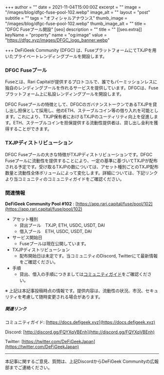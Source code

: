 +++
author = ""
date = 2021-11-04T15:00:00Z
excerpt = ""
image = "/images/blog/dfgc-fuse-pool-102.webp"
image_alt = ""
layout = "post"
subtitle = ""
tags = "オフィシャルアナウンス"
thumb_image = "/images/blog/dfgc-fuse-pool-102.webp"
thumb_image_alt = ""
title = "DFGC Fuseプール開設"
[seo]
description = ""
title = ""
[[seo.extra]]
keyName = "property"
name = "og:image"
value = "https://dfgc.xyz/images/DFGC_logo_banner.webp"

+++
DeFiGeek Community (DFGC) は、FuseプラットフォームにてTXJPを用いたプライベートレンディングプールを開設します。

### DFGC Fuseプール

Fuseとは、Rari Capitalが提供するプロトコルで、誰でもパーミッションレスに独自のレンディングプールを作れるサービスを提供しています。DFGCは、Fuseプラットフォーム上に私設レンディングプールを開設します。

DFGC Fuseプールの特徴として、DFGCのガバナンストークンであるTXJPを貸し出し担保として採用し、他のETH、ステーブルコイン等の借り入れを可能とします。これにより、TXJP保有者におけるTXJPのユーティリティ向上を促進します。ETH、ステーブルコインを担保提供する流動性提供者は、貸し出し金利を獲得することができます。

### TXJPディストリビューション

DFGC Fuseプールの大きな特徴がTXJPディストリビューションです。DFGC Fuseプールに流動性を提供することにより、一定の基準に基づいてTXJPが配布される予定です。受け取るTXJPの数については、アセット種別ごとのTXJP配布数量と流動性全体ボリュームによって変化します。詳細については、下記リンクより当コミュニティのコミュニティガイドをご確認ください。

### 関連情報

**DeFiGeek Community Pool #102** : [https://app.rari.capital/fuse/pool/102](https://app.rari.capital/fuse/pool/102)

* アセット種別
  * 貸出プール　TXJP, ETH, USDC, USDT, DAI
  * 借入プール　ETH, USDC, USDT, DAI
* サービス開始日
  * Fuseプールは現在公開しています。
* TXJPディストリビューション
  * 配布開始日は未定です。当コミュニティのDiscord, Twitterにて最新情報をご確認ください。
* 手順
  * 貸出、借入の手順につきましては[コミュニティガイド](https://docs.defigeek.xyz)をご確認ください。

※ 上記は本記事投稿時点の情報です。提供内容は、流動性の状況、市況、セキュリティを考慮して随時変更される場合があります。

##### 関連リンク

コミュニティガイド: [https://docs.defigeek.xyz](https://docs.defigeek.xyz)

Discord: [http://discord.gg/FQYXqVBEnh](http://discord.gg/FQYXqVBEnh)

Twitter: [https://twitter.com/DeFiGeekJapan](https://twitter.com/DeFiGeekJapan)

***

本記事に関するご意見、質問は、上記DiscordからDeFiGeek Communityの広報部までご連絡ください。